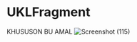 # UKLFragment
KHUSUSON BU AMAL
![Screenshot (115)](https://user-images.githubusercontent.com/110071090/223615086-d8fc6bb1-c72e-4a3c-9e9b-b545abcb3010.png)

